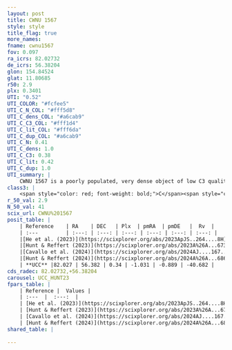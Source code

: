 ```yaml
---
layout: post
title: CWNU 1567
style: style
title_flag: true
more_names: 
fname: cwnu1567
fov: 0.097
ra_icrs: 82.02732
de_icrs: 56.38204
glon: 154.84524
glat: 11.80685
r50: 2.9
plx: 0.3401
UTI: "0.52"
UTI_COLOR: "#fcfee5"
UTI_C_N_COL: "#fff5d8"
UTI_C_dens_COL: "#a6cab9"
UTI_C_C3_COL: "#fff1d4"
UTI_C_lit_COL: "#fff6da"
UTI_C_dup_COL: "#a6cab9"
UTI_C_N: 0.41
UTI_C_dens: 1.0
UTI_C_C3: 0.38
UTI_C_lit: 0.42
UTI_C_dup: 1.0
UTI_summary: |
    CWNU 1567 is a poorly populated, very dense object of low C3 quality. It was recently reported in the literature.
class3: |
    <span style="color: red; font-weight: bold;">C</span><span style="color: #FFC300; font-weight: bold;">B</span>
r_50_val: 2.9
N_50_val: 41
scix_url: CWNU%201567
posit_table: |
    | Reference    | RA    | DEC   | Plx  | pmRA  | pmDE   |  Rv  |
    | :---         | :---: | :---: | :---: | :---: | :---: | :---: |
    |[He et al. (2023)](https://scixplorer.org/abs/2023ApJS..264....8H) | 82.042 | 56.383 | 0.342 | -1.057 | -0.895 | -40.68 |
    |[Hunt & Reffert (2023)](https://scixplorer.org/abs/2023A%26A...673A.114H) | 82.029 | 56.387 | 0.354 | -1.0 | -0.871 | -19.568 |
    |[Cavallo et al. (2024)](https://scixplorer.org/abs/2024AJ....167...12C) | 82.058 | 56.411 | 0.353 | -- | -- | -- |
    |[Hunt & Reffert (2024)](https://scixplorer.org/abs/2024A%26A...686A..42H) | 82.029 | 56.387 | 0.354 | -1.0 | -0.871 | -19.568 |
    | **UCC** |82.027 | 56.382 | 0.34 | -1.031 | -0.889 | -40.682 | 
cds_radec: 82.02732,+56.38204
carousel: UCC_HUNT23
fpars_table: |
    | Reference |  Values |
    | :---  |  :---:  |
    | [He et al. (2023)](https://scixplorer.org/abs/2023ApJS..264....8H) | `A0=2.4, m-M=11.85, logAge=8.8` |
    | [Hunt & Reffert (2023)](https://scixplorer.org/abs/2023A%26A...673A.114H) | `AV50=2.153, diffAV50=1.849, MOD50=11.985, logAge50=8.745` |
    | [Cavallo et al. (2024)](https://scixplorer.org/abs/2024AJ....167...12C) | `AV50=2.63, dMod50=12.5, logAge50=8.3, [Fe/H]50=0.67` |
    | [Hunt & Reffert (2024)](https://scixplorer.org/abs/2024A%26A...686A..42H) | `MassJ=293.743` |
shared_table: |
    
---
```

